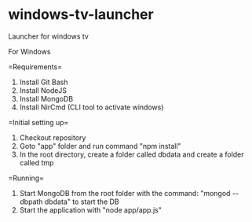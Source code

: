 windows-tv-launcher
===================

Launcher for windows tv

For Windows

=Requirements=
1. Install Git Bash
2. Install NodeJS
3. Install MongoDB
4. Install NirCmd (CLI tool to activate windows)

=Initial setting up=
1. Checkout repository
2. Goto "app" folder and run command "npm install"
3. In the root directory, create a folder called dbdata and create a folder called tmp

=Running=
1. Start MongoDB from the root folder with the command: "mongod --dbpath dbdata" to start the DB
2. Start the application with "node app/app.js"
